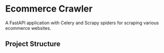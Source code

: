 # Ecommerce Crawler

A FastAPI application with Celery and Scrapy spiders for scraping various ecommerce websites.

## Project Structure

